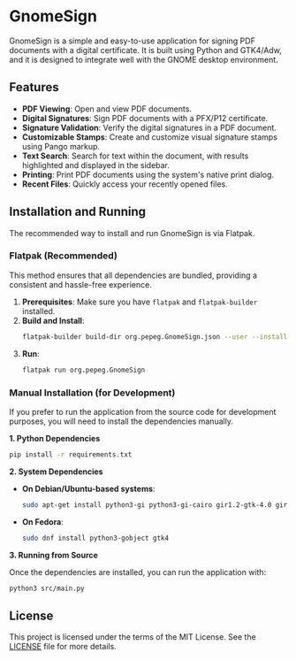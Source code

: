 # GnomeSign

GnomeSign is a simple and easy-to-use application for signing PDF documents with a digital certificate. It is built using Python and GTK4/Adw, and it is designed to integrate well with the GNOME desktop environment.

## Features

*   **PDF Viewing**: Open and view PDF documents.
*   **Digital Signatures**: Sign PDF documents with a PFX/P12 certificate.
*   **Signature Validation**: Verify the digital signatures in a PDF document.
*   **Customizable Stamps**: Create and customize visual signature stamps using Pango markup.
*   **Text Search**: Search for text within the document, with results highlighted and displayed in the sidebar.
*   **Printing**: Print PDF documents using the system's native print dialog.
*   **Recent Files**: Quickly access your recently opened files.

## Installation and Running

The recommended way to install and run GnomeSign is via Flatpak.

### Flatpak (Recommended)

This method ensures that all dependencies are bundled, providing a consistent and hassle-free experience.

1.  **Prerequisites**: Make sure you have `flatpak` and `flatpak-builder` installed.
2.  **Build and Install**:
    ```bash
    flatpak-builder build-dir org.pepeg.GnomeSign.json --user --install --force-clean
    ```
3.  **Run**:
    ```bash
    flatpak run org.pepeg.GnomeSign
    ```

### Manual Installation (for Development)

If you prefer to run the application from the source code for development purposes, you will need to install the dependencies manually.

**1. Python Dependencies**

```bash
pip install -r requirements.txt
```

**2. System Dependencies**

*   **On Debian/Ubuntu-based systems**:
    ```bash
    sudo apt-get install python3-gi python3-gi-cairo gir1.2-gtk-4.0 gir1.2-adw-1
    ```
*   **On Fedora**:
    ```bash
    sudo dnf install python3-gobject gtk4
    ```

**3. Running from Source**

Once the dependencies are installed, you can run the application with:

```bash
python3 src/main.py
```

## License

This project is licensed under the terms of the MIT License. See the [LICENSE](LICENSE) file for more details.
